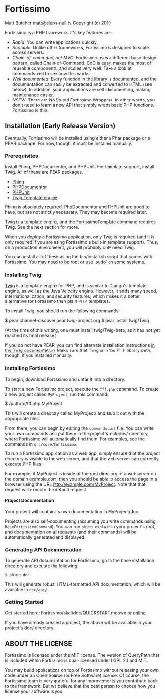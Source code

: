 # Fortissimo #
Matt Butcher <matt@aleph-null.tv>
Copyright (c) 2010

Fortissimo is a PHP framework. It's key features are:

* _Rapid_: You can write applications quickly.
* _Scalable_: Unlike other frameworks, Fortissimo is designed to scale across servers.
* _Chain-of-command, not MVC_: Fortissimo uses a different base design pattern, called
  Chain-of-Command. CoC is easy, makes the most of reusable components, and scales 
  very well. Take a look at commands.xml to see how this works.
* _Well documented_: Every function in the library is documented, and the 
  documentation can easily be extracted and converted to HTML (see below). In 
  addition, your applications are self-documenting, making maintenance easier.
* _NSFW_: There are No Stupid Fortissimo Wrappers. In other words, you don't need to 
  learn a new API that simply wraps basic PHP functions. Fortissimo is thin.

## Installation (Early Release Version) ##

Eventually, Fortissimo will be installed using either a Phar package or a PEAR 
package. For now, though, it must be installed manually.

### Prerequisites ###

Install Phing, PHPDocumentor, and PHPUnit. For template support, install Twig. All of these are PEAR packages.

* [Phing](http://phing.info)
* [PHPDocumentor](http://phpdoc.org)
* [PHPUnit](http://phpunit.de)
* [Twig Template engine](http://www.twig-project.org)

Phing is absolutely required. PhpDocumentor and PHPUnit are good to have, but are not strictly necessary. They may become required later.

Twig is a template engine, and the FortissimoTemplate command requires Twig. See 
the next section for more.

When you *deploy* a Fortissimo application, only Twig is required (and it is only required if you are using Fortissimo's built-in template support). Thus, on a production environment, you will probably only need Twig.

You can install all of these using the bin/install.sh script that comes with Fortissimo. You may need to be root or use 'sudo' on some systems.

### Installing Twig ###

[Twig](http://www.twig-project.org) is a template engine for PHP, and is similar to Django's template engine, as well as the Java Velocity engine. However, it adds many speed, internationalization, and security features, which makes it a better alternative for Fortissimo than plain PHP templates.

To install Twig, you should run the following commands:

  $ pear channel-discover pear.twig-project.org
  $ pear install twig/Twig
  
(At the time of this writing, one must install twig/Twig-beta, as it has not yet reached its final release.)
  
If you do not have PEAR, you can find alternate installation instructions [in the Twig documentation](http://www.twig-project.org/installation). Make sure that Twig is in the PHP library path, though, if you installed manually.

### Installing Fortissimo ###

To begin, download Fortissimo and untar it into a directory.

To start a new Fortissimo project, execute the `fff.php` command. To create a new
project called `MyProject`, run this command:

  $ /path/to/fff.php MyProject
  
This will create a directory called MyProject/ and stub it out with the appropriate
files.

From there, you can begin by editing the `commands.xml` file. You can write your 
own commands and put them in the project's includes/ directory, where Fortissimo
will automatically find them. For examples, see the commands in `src/core/Fortissimo`.

To run a Fortissimo application as a web app, simply ensure that the project directory is visible to the web server, and that the web server can correctly execute PHP files.

For example, if MyProject is inside of the root directory of a webserver on 
the domain example.com, then you should be able to access the page in a browser
using the URL http://example.com/MyProject. Note that that request will execute the 
default request.

#### Project Documentation ####

Your project will contain its own documentation in MyProject/doc

Projects are also self-documenting (assuming you write commands using 
`BaseFortissimoCommand`). You can run `phing explain` in your project's root, and 
documentation on all requests (and their commands) will be automatically generated
and displayed.

### Generating API Documentation ###

To generate API documentation for Fortissimo, go to the base installation directory
and execute the following:

    $ phing doc

This will generate robust HTML-formatted API documentation, which will be available in 
`doc/api/`.

### Getting Started ###

Get started here: Fortissimo/skel/doc/QUICKSTART.mdown or [online](http://github.com/technosophos/Fortissimo/blob/master/Fortissimo/skel/doc/QUICKSTART.mdown)

If you have already created a project, the above will be available in your project's
doc/ directory.

## ABOUT THE LICENSE ##
Fortissimo is licensed under the MIT license. The version of QueryPath that is
included within Fortissimo is dual-licensed under LGPL 2.1 and MIT.

You may build applications on top of Fortissimo without releasing your own code
under an Open Source (or Free Software) license. Of course, the Fortissimo team
is very grateful for any improvements you contribute back to the framework. But
we believe that the best person to choose how you license your software is you.
